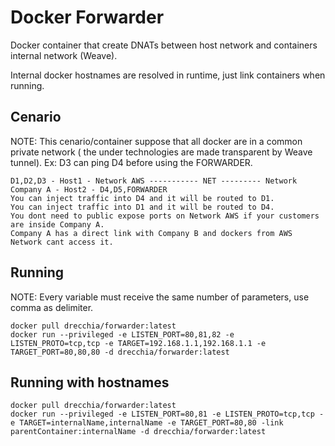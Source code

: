 # Docker Forwarder
Docker container that create DNATs between host network and containers internal network (Weave). 

Internal docker hostnames are resolved in runtime, just link containers when running.

Cenario
-------
NOTE: This cenario/container suppose that all docker are in a common private network ( the under technologies are made transparent by Weave tunnel). Ex: D3 can ping D4 before using the FORWARDER.
    
    D1,D2,D3 - Host1 - Network AWS ----------- NET --------- Network Company A - Host2 - D4,D5,FORWARDER
    You can inject traffic into D4 and it will be routed to D1.
    You can inject traffic into D1 and it will be routed to D4.
    You dont need to public expose ports on Network AWS if your customers are inside Company A.
    Company A has a direct link with Company B and dockers from AWS Network cant access it.
    

Running
-------

NOTE: Every variable must receive the same number of parameters, use comma as delimiter.

    docker pull drecchia/forwarder:latest
    docker run --privileged -e LISTEN_PORT=80,81,82 -e LISTEN_PROTO=tcp,tcp -e TARGET=192.168.1.1,192.168.1.1 -e TARGET_PORT=80,80,80 -d drecchia/forwarder:latest

Running with hostnames
----------------------
    docker pull drecchia/forwarder:latest
    docker run --privileged -e LISTEN_PORT=80,81 -e LISTEN_PROTO=tcp,tcp -e TARGET=internalName,internalName -e TARGET_PORT=80,80 -link parentContainer:internalName -d drecchia/forwarder:latest
    
